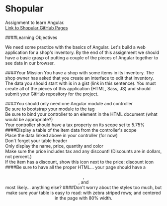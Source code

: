 # Shopular
Assignment to learn Angular.  
[Link to Shopular GitHub Pages](https://mbp469.github.io/Shopular/)

####Learning Objectives

We need some practice with the basics of Angular. Let's build a web application for a shop's inventory. By the end of this assignment we should have a basic grasp of putting a couple of the pieces of Angular together to see data in our browser.

####Your Mission
You have a shop with some items in its inventory. The shop owner has asked that you create an interface to edit that inventory. The data you should start with is in a gist (link in this sentence). You must create all of the pieces of this application (HTML, Sass, JS) and should submit your GitHub repository for the project.

####You should only need one Angular module and controller  
  Be sure to bootstrap your module to the <html> tag  
  Be sure to bind your controller to an element in the HTML document (what would be appropriate?)  
  Your controller should have a tax property on its scope set to 5.75%  
####Display a table of the item data from the controller's scope  
  Place the data linked above in your controller (for now)  
  Don't forget your table header  
  Only display the name, price, quantity and color  
  Make sure the price includes tax and any discount! (Discounts are in dollars, not percent.)  
  If the item has a discount, show this icon next to the price: discount icon  
####Be sure to have all the proper HTML...
your page should have a <header>, <footer>, and <main> most likely... anything else?
####Don't worry about the styles too much, but make sure your table is easy to read:
with zebra striped rows; and
centered in the page with 80% width.
